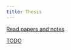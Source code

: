 ```yaml
---
title: Thesis
---
```


[Read papers and notes](readpapers/readpapers.md)

[TODO](todo/todo.md)





